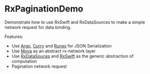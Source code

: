 # RxPaginationDemo

Demonstrate how to use RxSwift and RxDataSources to make a simple network request for data binding.

Features:

- Use [Argo](https://github.com/thoughtbot/Argo), [Curry](https://github.com/thoughtbot/Curry) and [Runes](https://github.com/thoughtbot/Runes) for JSON Serialization
- Use [Moya](https://github.com/Moya/Moya) as an abstract rx-network layer
- Use [RxDataSouces](https://github.com/RxSwiftCommunity/RxDataSources) and [RxSwift](https://github.com/ReactiveX/RxSwift) as the generic abstraction of computation
- Pagination network request
